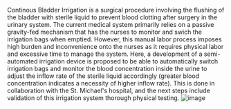 Continous Bladder Irrigation is a surgical procedure involving the flushing of the bladder with sterile liquid to prevent blood clotting after surgery in the urinary system. 
The current medical system primarily relies on a passive gravity-fed mechanism that has the nurses to monitor and swich the irrigation bags when emptied. 
However, this manual labor process imposes high burden and inconvenience onto the nurses as it requires physical labor and excessive time to manage the system.
Here, a development of a semi-automated irrigation device is proposed to be able to automatically switch irrigation bags and monitor the blood concentration inside the urine to adjust the inflow rate of the sterile liquid accordingly (greater blood concentration indicates a necessity of higher inflow rate).
This is done in collaboration with the St. Michael's hospital, and the next steps include validation of this irrigation system thorough physical testing. 
![image](https://github.com/Hikarukurosawa123/hikaruk.github.io/assets/94869114/131785b6-0450-4d22-8771-a0d600bfb1d7)
 

